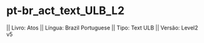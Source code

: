 # pt-br_act_text_ULB_L2

|| Livro: Atos
|| Língua: Brazil Portuguese
|| Tipo: Text ULB 
|| Versão: Level2 v5